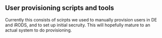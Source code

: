 ## User provisioning scripts and tools

Currently this consists of scirpts we used to manually provision users in DE and iRODS, and to set up initial secruity.
This will hopefully mature to an actual system to do provisioning.